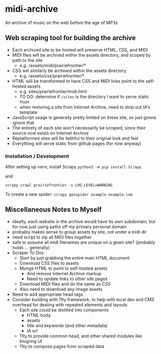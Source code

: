 # midi-archive

An archive of music on the web before the age of MP3s

## Web scraping tool for building the archive

- Each archived site to be hosted will preserve HTML, CSS, and MIDI
- MIDI files will be archived within the assets directory, and scoped by path to the site
    - e.g. /assets/midi/prairiefrontier/*
- CSS will similarly be archived within the assets directory
    - e.g. /assets/css/prairiefrontier/*
- HTML will be transformed to have CSS and MIDI links point to the self-hosted assets
    - e.g. sites/prairiefrontier/midi.html
    - TO DO: determine if `/sites` is the directory I want to serve static from
    - when restoring a site from Internet Archive, need to strip out IA's template
- JavaScript usage is generally pretty limited on these site, so just gonna ignore that
- The entirety of each site won't necessarily be scraped, since their source now exists on Internet Archive
- Replatformed sites will be faithful to their original look and feel
- Everything will serve static from github pages (for now anyway)

### Installation / Development
After setting up venv, install Scrapy
`python3 -m pip install Scrapy`

and 

`scrapy crawl prairiefrontier -s LOG_LEVEL=WARNING`

To create a new spider: `scrapy genspider example example.com`

## Miscellaneous Notes to Myself
- Ideally, each website in the archive would have its own subdomain, but for now just using paths off my primary personal domain
- probably makes sense to group assets by site, not under a midi dir
- need script to zip all MIDI files together
- safe to assume all midi filenames are unique on a given site? (probably holds ... generally)
- Scraper To Dos
    - Start by just grabbing the entire main HTML document
    - Download CSS files to assets
    - Munge HTML to point to self-hosted assets
        - And remove Internet Archive markup
        - Need to update links to other site pages
    - Download MIDI files and do the same as CSS
    - Also need to download any image assets
- Need to add appropriate head tags
- Consider building with 11ty framework, to help with local dev and CMS overhead for dealing with repeated elements and layouts
    - Each site could be distilled into components
        - HTML body
        - assets
        - title and keywords (and other metadata)
        - IA url
    - 11ty to provide common head, and other shared modules like blogring UI
    - 11ty to compose pages from scraped data